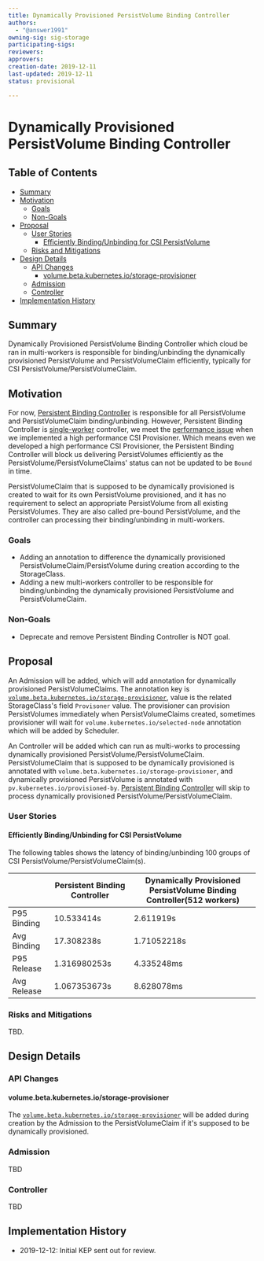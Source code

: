 ```yaml
---
title: Dynamically Provisioned PersistVolume Binding Controller
authors:
  - "@answer1991"
owning-sig: sig-storage
participating-sigs:
reviewers:
approvers:
creation-date: 2019-12-11
last-updated: 2019-12-11
status: provisional

---
```


# Dynamically Provisioned PersistVolume Binding Controller

## Table of Contents

<!-- toc -->
- [Summary](#summary)
- [Motivation](#motivation)
  - [Goals](#goals)
  - [Non-Goals](#non-goals)
- [Proposal](#proposal)
  - [User Stories](#user-stories)
    - [Efficiently Binding/Unbinding for CSI PersistVolume](#efficiently-bindingunbinding-for-csi-persistvolume)
  - [Risks and Mitigations](#risks-and-mitigations)
- [Design Details](#design-details)
  - [API Changes](#api-changes)
    - [volume.beta.kubernetes.io/storage-provisioner](#volumebetakubernetesiostorage-provisioner)
  - [Admission](#admission)
  - [Controller](#controller)
- [Implementation History](#implementation-history)
<!-- /toc -->

## Summary

Dynamically Provisioned PersistVolume Binding Controller which cloud be ran in multi-workers is responsible for
binding/unbinding the dynamically provisioned PersistVolume and PersistVolumeClaim efficiently, 
typically for CSI PersistVolume/PersistVolumeClaim.

## Motivation

For now, [Persistent Binding Controller](https://github.com/kubernetes/kubernetes/blob/master/pkg/controller/volume/persistentvolume/pv_controller_base.go) 
is responsible for all PersistVolume and PersistVolumeClaim binding/unbinding. 
However, Persistent Binding Controller is [single-worker](https://github.com/kubernetes/kubernetes/blob/eef4c00ae93bd51125c215918a7b1c632d298610/pkg/controller/volume/persistentvolume/pv_controller_base.go#L304) controller,
we meet the [performance issue](https://github.com/kubernetes/kubernetes/issues/83178) when we implemented a high performance CSI Provisioner. 
Which means even we developed a high performance CSI Provisioner, 
the Persistent Binding Controller will block us delivering PersistVolumes efficiently as the PersistVolume/PersistVolumeClaims' status can not be updated to be `Bound` in time.

PersistVolumeClaim that is supposed to be dynamically provisioned is created to wait for its own PersistVolume provisioned, 
and it has no requirement to select an appropriate PersistVolume from all existing PersistVolumes. 
They are also called pre-bound PersistVolume, and the controller can processing their binding/unbinding in multi-workers.

### Goals

- Adding an annotation to difference the dynamically provisioned PersistVolumeClaim/PersistVolume during creation according to the StorageClass.
- Adding a new multi-workers controller to be responsible for binding/unbinding the dynamically provisioned PersistVolume and PersistVolumeClaim.

### Non-Goals

- Deprecate and remove Persistent Binding Controller is NOT goal.

## Proposal

An Admission will be added, which will add annotation for dynamically provisioned PersistVolumeClaims. 
The annotation key is [`volume.beta.kubernetes.io/storage-provisioner`](https://github.com/kubernetes/kubernetes/blob/eef4c00ae93bd51125c215918a7b1c632d298610/pkg/controller/volume/persistentvolume/util/util.go#L70), 
value is the related StorageClass's field `Provisoner` value.
The provisioner can provision PersistVolumes immediately when PersistVolumeClaims created, 
sometimes provisioner will wait for `volume.kubernetes.io/selected-node` annotation which will be added by Scheduler.

An Controller will be added which can run as multi-works to processing dynamically provisioned PersistVolume/PersistVolumeClaim.
PersistVolumeClaim that is supposed to be dynamically provisioned is annotated with `volume.beta.kubernetes.io/storage-provisioner`,
and dynamically provisioned PersistVolume is annotated with `pv.kubernetes.io/provisioned-by`. 
[Persistent Binding Controller](https://github.com/kubernetes/kubernetes/blob/master/pkg/controller/volume/persistentvolume/pv_controller_base.go) will skip to process dynamically provisioned PersistVolume/PersistVolumeClaim. 

### User Stories

#### Efficiently Binding/Unbinding for CSI PersistVolume

The following tables shows the latency of binding/unbinding 100 groups of CSI PersistVolume/PersistVolumeClaim(s).

|               | Persistent Binding Controller | Dynamically Provisioned PersistVolume Binding Controller(512 workers) |
| ------------  | ----------------------------  | --------------------------------------------------------------------- |
| P95 Binding   |      10.533414s               |                                   2.611919s                           |
| Avg Binding   |      17.308238s               |                                   1.71052218s                         |
| P95 Release   |      1.316980253s             |                                   4.335248ms                          |
| Avg Release   |      1.067353673s             |                                   8.628078ms                          |

### Risks and Mitigations

TBD.

## Design Details

### API Changes

#### volume.beta.kubernetes.io/storage-provisioner

The [`volume.beta.kubernetes.io/storage-provisioner`](https://github.com/kubernetes/kubernetes/blob/eef4c00ae93bd51125c215918a7b1c632d298610/pkg/controller/volume/persistentvolume/util/util.go#L70)
will be added during creation by the Admission to the PersistVolumeClaim if it's supposed to be dynamically provisioned.

### Admission

TBD

### Controller

TBD

## Implementation History

- 2019-12-12: Initial KEP sent out for review.